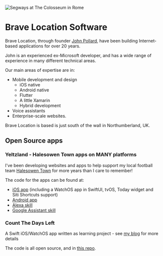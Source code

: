 ![Segways at The Colosseum in Rome](https://bravelocation.com/images/rome.png)

# Brave Location Software

Brave Location, through founder [John Pollard](https://bravelocation.com/cv), have been building Internet-based applications for over 20 years.

John is an experienced ex-Microsoft developer, 
    and has a wide range of experience in many different technical areas.

Our main areas of expertise are in:
 - Mobile development and design
    - iOS native
    - Android native
    - Flutter
    - A little Xamarin
    - Hybrid development 
 - Voice assistants
 - Enterprise-scale websites.

Brave Location is based is just south of the wall in Northumberland, UK.

## Open Source apps

### Yeltzland - Halesowen Town apps on MANY platforms

I've been developing websites and apps to help support my local football team [Halesowen Town](https://ht-fc.co.uk) for more years than I care to remember!

The code for the apps can be found at:

- [iOS app](https://github.com/bravelocation/yeltzland-ios) (including a WatchOS app in SwiftUI, tvOS, Today widget and Siti Shortcuts support)
- [Android app](https://github.com/bravelocation/yeltzland-android)
- [Alexa skill](https://github.com/bravelocation/yeltzland-alexa)
- [Google Assistant skill](https://github.com/bravelocation/yeltzland-google-assistant)

### Count The Days Left

A Swift iOS/WatchOS app written as learning project - see [my blog](https://writingontablets.com/categories#Count%20The%20Days%20Left) for more details

The code is all open source, and in [this repo](https://github.com/bravelocation/daysleft).